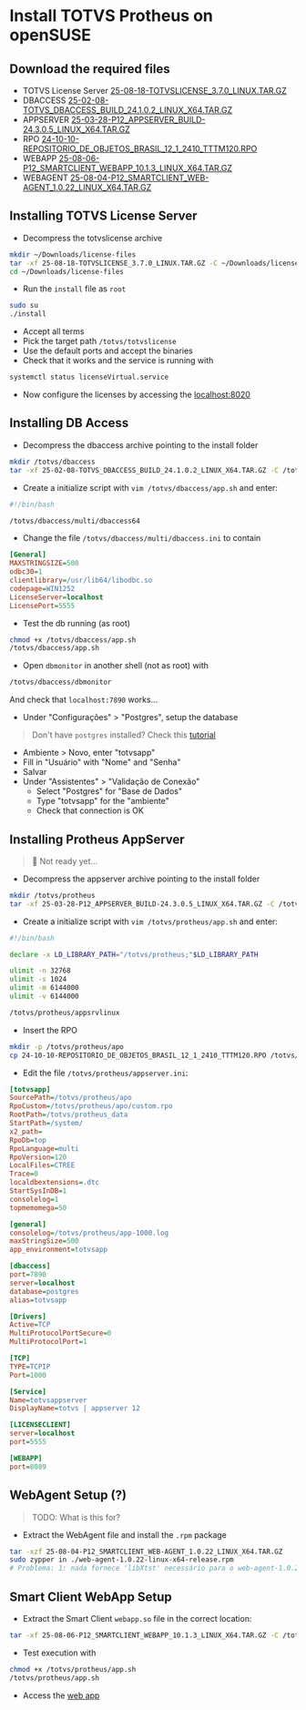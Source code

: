# Install TOTVS Protheus on openSUSE

## Download the required files
- TOTVS License Server [25-08-18-TOTVSLICENSE_3.7.0_LINUX.TAR.GZ](https://suporte.totvs.com/portal/p/10098/download?e=1137544)
- DBACCESS [25-02-08-TOTVS_DBACCESS_BUILD_24.1.0.2_LINUX_X64.TAR.GZ](https://suporte.totvs.com/portal/p/10098/download?e=1168439)
- APPSERVER [25-03-28-P12_APPSERVER_BUILD-24.3.0.5_LINUX_X64.TAR.GZ](https://suporte.totvs.com/portal/p/10098/download?e=1168421)
- RPO [24-10-10-REPOSITORIO_DE_OBJETOS_BRASIL_12_1_2410_TTTM120.RPO](https://suporte.totvs.com/portal/p/10098/download?e=1167442)
- WEBAPP [25-08-06-P12_SMARTCLIENT_WEBAPP_10.1.3_LINUX_X64.TAR.GZ](https://suporte.totvs.com/portal/p/10098/download?e=1168456)
- WEBAGENT [25-08-04-P12_SMARTCLIENT_WEB-AGENT_1.0.22_LINUX_X64.TAR.GZ](https://suporte.totvs.com/portal/p/10098/download?e=1168423)

## Installing TOTVS License Server
- Decompress the totvslicense archive
```bash
mkdir ~/Downloads/license-files
tar -xf 25-08-18-TOTVSLICENSE_3.7.0_LINUX.TAR.GZ -C ~/Downloads/license-files
cd ~/Downloads/license-files
```
- Run the `install` file as `root`
```bash
sudo su
./install
```
- Accept all terms
- Pick the target path `/totvs/totvslicense`
- Use the default ports and accept the binaries
- Check that it works and the service is running with
```bash
systemctl status licenseVirtual.service
```
- Now configure the licenses by accessing the [localhost:8020](http://localhost:8020/)

## Installing DB Access
- Decompress the dbaccess archive pointing to the install folder
```bash
mkdir /totvs/dbaccess
tar -xf 25-02-08-TOTVS_DBACCESS_BUILD_24.1.0.2_LINUX_X64.TAR.GZ -C /totvs/dbaccess
```
- Create a initialize script with `vim /totvs/dbaccess/app.sh` and enter:
```bash
#!/bin/bash

/totvs/dbaccess/multi/dbaccess64
```
- Change the file `/totvs/dbaccess/multi/dbaccess.ini` to contain
```ini
[General]
MAXSTRINGSIZE=500
odbc30=1
clientlibrary=/usr/lib64/libodbc.so
codepage=WIN1252
LicenseServer=localhost
LicensePort=5555
```
- Test the db running (as root)
```bash
chmod +x /totvs/dbaccess/app.sh
/totvs/dbaccess/app.sh
```
- Open `dbmonitor` in another shell (not as root) with
```bash
/totvs/dbaccess/dbmonitor
```
And check that `localhost:7890` works...
- Under "Configurações" > "Postgres", setup the database
> Don't have `postgres` installed? Check this [tutorial](./install_postgres.md)
  - Ambiente > Novo, enter "totvsapp"
  - Fill in "Usuário" with "Nome" and "Senha"
  - Salvar
- Under "Assistentes" > "Validação de Conexão"
  - Select "Postgres" for "Base de Dados"
  - Type "totvsapp" for the "ambiente"
  - Check that connection is OK


## Installing Protheus AppServer
> :construction: Not ready yet...
- Decompress the appserver archive pointing to the install folder
```bash
mkdir /totvs/protheus
tar -xf 25-03-28-P12_APPSERVER_BUILD-24.3.0.5_LINUX_X64.TAR.GZ -C /totvs/protheus
```
- Create a initialize script with `vim /totvs/protheus/app.sh` and enter:
```bash
#!/bin/bash

declare -x LD_LIBRARY_PATH="/totvs/protheus;"$LD_LIBRARY_PATH

ulimit -n 32768
ulimit -s 1024
ulimit -m 6144000
ulimit -v 6144000

/totvs/protheus/appsrvlinux
```
- Insert the RPO
```bash
mkdir -p /totvs/protheus/apo
cp 24-10-10-REPOSITORIO_DE_OBJETOS_BRASIL_12_1_2410_TTTM120.RPO /totvs/protheus/apo/tttm120.rpo
```
<!--
mkdir -p /totvs/protheus/bin/{appbroker,appsec01,appsec02,dbaccess,licenseserver,log}
mkdir -p /totvs/protheus/rpo
mkdir -p /totvs/protheus_data/{system,systemload}
-->
- Edit the file `/totvs/protheus/appserver.ini`:
```ini
[totvsapp]
SourcePath=/totvs/protheus/apo
RpoCustom=/totvs/protheus/apo/custom.rpo
RootPath=/totvs/protheus_data
StartPath=/system/
x2_path=
RpoDb=top
RpoLanguage=multi
RpoVersion=120
LocalFiles=CTREE
Trace=0
localdbextensions=.dtc
StartSysInDB=1
consolelog=1
topmemomega=50

[general]
consolelog=/totvs/protheus/app-1000.log
maxStringSize=500
app_environment=totvsapp

[dbaccess]
port=7890
server=localhost
database=postgres
alias=totvsapp

[Drivers]
Active=TCP
MultiProtocolPortSecure=0
MultiProtocolPort=1

[TCP]
TYPE=TCPIP
Port=1000

[Service]
Name=totvsappserver
DisplayName=totvs | appserver 12

[LICENSECLIENT]
server=localhost
port=5555

[WEBAPP]
port=8089
```

## WebAgent Setup (?)
> TODO: What is this for?
- Extract the WebAgent file and install the `.rpm` package
```bash
tar -xzf 25-08-04-P12_SMARTCLIENT_WEB-AGENT_1.0.22_LINUX_X64.TAR.GZ 
sudo zypper in ./web-agent-1.0.22-linux-x64-release.rpm 
# Problema: 1: nada fornece 'libXtst' necessário para o web-agent-1.0.22-1.0.22.0.x86_64 instalado
```


## Smart Client WebApp Setup
- Extract the Smart Client `webapp.so` file in the correct location:
```bash
tar -xf 25-08-06-P12_SMARTCLIENT_WEBAPP_10.1.3_LINUX_X64.TAR.GZ -C /totvs/protheus
```
- Test execution with
```bash
chmod +x /totvs/protheus/app.sh
/totvs/protheus/app.sh
```
- Access the [web app](http://localhost:8089/webapp/)
  
